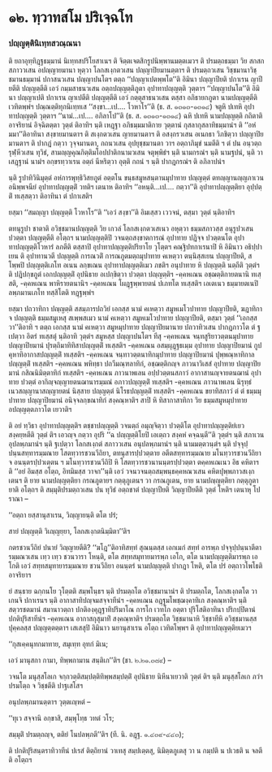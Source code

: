 <h1>๑๒. ทฺวาทสโม ปริเจฺฉโท</h1>
<h3>ปญฺญตฺตินิเทฺทสวณฺณนา</h3>
<p>ติ   ยถาอุทฺทิฎฺฐธมฺมานํ นิเทฺทสปริโยสาเนฯ ติ จิตฺตเจตสิกรูปนิพฺพานมตฺตเมวฯ ติ ปรมตฺถธมฺมา วิย สกสกสภาววเสน อปญฺญายมานา หุตฺวา โลกสเงฺกตวเสน ปญฺญาปิยมานตฺตาฯ ติ ปรมตฺถวเสน วิชฺชมานาวิชฺชมานธมฺมานํ ปกาสนวเสน ปญฺญาปนโตฯ ตตฺถ ‘‘ปญฺญาเปตพฺพโต’’ติ อิมินา ปญฺญาปียติ ปกาเรน ญาปียตีติ ปญฺญตฺตีติ เอวํ กมฺมสาธนวเสน อตฺถปญฺญตฺติภูตา อุปาทาปญฺญตฺติ วุตฺตาฯ ‘‘ปญฺญาปนโต’’ติ อิมินา ปญฺญาเปติ ปกาเรน ญาเปตีติ ปญฺญตฺตีติ เอวํ กตฺตุสาธนวเสน ตสฺสา อภิธายกภูตา นามปญฺญตฺตีติ เวทิตพฺพํฯ ปณฺณตฺติทุกนิเทฺทเส ‘‘สงฺขา…เป.… โวหาโร’’ติ (ธ. ส. ๑๓๑๓-๑๓๑๔) จตูหิ ปเทหิ อุปาทาปญฺญตฺติ วุตฺตาฯ ‘‘นามํ…เป.… อภิลาโป’’ติ (ธ. ส. ๑๓๑๓-๑๓๑๔) ฉหิ ปเทหิ นามปญฺญตฺติ กถิตาติ อาจริยานํ อิจฺฉิตตฺตา วุตฺตํ ติอาทิฯ นฺติ เหฎฺฐา อภิธมฺมมาติกาย วุตฺตานํ กุสลากุสลาทิธมฺมานํฯ ติ ‘‘อหํ มมา’’ติอาทินา สงฺขายมานตาฯ ติ สเงฺกตวเสน ญายมานตาฯ ติ อสงฺกรวเสน อเนกธา วิภชิตฺวา ปญฺญาปิยมานตาฯ ติ ปากฎํ กตฺวา วุจฺจมานตา, กถนวเสน อุปยุชฺชมานตา วาฯ อตฺถาภิมุขํ นมตีติ ฯ ตํ ปน อนฺวตฺถรุฬฺหีวเสน ทุวิธํ, สามญฺญคุณกิตฺติมโอปปาติกนามวเสน จตุพฺพิธํฯ นฺติ นามกรณํฯ นฺติ นามฐปนํ, นฺติ วา เสฎฺฐานํ นามํฯ อกฺขรทฺวาเรน อตฺถํ นีหริตฺวา อุตฺติ กถนํ ฯ นฺติ ปากฎกรณํฯ ติ อภิลาปนํฯ</p>


<p>นฺติ  รูปาทิวินิมุตฺตํ อหํการพุทฺธิวิสยภูตํ อตฺตโน ขนฺธสมูหสนฺตานมุปาทาย ปญฺญตฺตํ ตทญฺญานญฺญภาเวน อนิพฺพจนียํ อุปาทาปญฺญตฺติํ วทติฯ เตนาห ติอาทิฯ ‘‘อหนฺติ…เป.… กตฺวา’’ติ อุปาทาปญฺญตฺติยา อุปฺปตฺติํ ทเสฺสตฺวา ติอาทินา ตํ ปกาเสติฯ</p>


<p>ยสฺมา  ‘‘สมญฺญา ปญฺญตฺติ โวหาโร’’ติ ‘‘เอวํ สงฺขา’’ติ อิมเสฺสว เววจนํ, ตสฺมา วุตฺตํ นฺติอาทิฯ</p>


<p>ตทนุรูปา ชาตาติ  อวิชฺชมานปญฺญตฺติ วิย เกวลํ โลกสเงฺกตวเสเนว อหุตฺวา ธมฺมสภาวสฺส อนุรูปวเสน ปวตฺตา ปญฺญตฺตีติ อโตฺถฯ นามปญฺญตฺติปิ วจนตฺถสงฺขาตการณํ อุปาทาย ปฎิจฺจ ปวตฺตนโต อุปาทาปญฺญตฺติโวหารํ ลภตีติ ตสฺสาปิ อุปาทาปญฺญตฺติปริยาโย วุโตฺตฯ คณฺฐิปทกาเรนาปิ หิ อิมินาว อธิปฺปาเยน ติ อุปาทานวตี ปญฺญตฺติ การณวติํ การณภูตมตฺถมุปาทาย คเหตฺวา ตนฺนิสฺสเยน ปญฺญาปียติ, สโพฺพปิ ปญฺญตฺติเภโท อเนน ลกฺขเณน อุปาทาปญฺญตฺติเมว ภชติฯ อนุปาทาย หิ ปญฺญตฺติ นตฺถีติ วุตฺตํฯ ติ ปฎิปกฺขภูตํ เอกปญฺญตฺติํ อุปนิธาย อเปกฺขิตฺวา ปวตฺตา ปญฺญตฺติฯ -คฺคหเณน อชฺฌตฺติกายตนานิ ทเสฺสติ, -คฺคหเณน พาหิรายตนานิฯ -คฺคหเณน โผฎฺฐพฺพายตนํ ปเภทโต ทเสฺสติฯ เอเตเนว ธมฺมายตเนปิ ลพฺภมานเภโท ทสฺสิโตติ ทฎฺฐพฺพํฯ</p>


<p>ยสฺมา ปถวาทิกา ปญฺญตฺติ สสมฺภารปถวิยํ เอกสฺส นามํ คเหตฺวา สมูหเมโวปาทาย ปญฺญาปียติ, ฆฎาทิกา จ ปญฺญตฺติ ธมฺมสมูเหสุ สเพฺพสเมว นามํ คเหตฺวา สมูหเมโวปาทาย ปญฺญาปียติ, ตสฺมา วุตฺตํ ‘‘เอกสฺส วา’’ติอาทิ ฯ ตตฺถ เอกสฺส นามํ คเหตฺวา สมูหมุปาทาย ปญฺญาปิยมานาย ปถวาทิวเสน ปากฎภาวโต ตํ ฐเปตฺวา อิตรํ ทเสฺสตุํ นฺติอาทิ วุตฺตํฯ  สมูหสฺส ปญฺญาปนโตฯ ทีสุ -คฺคหเณน จนฺทสูริยาวตฺตนมุปาทาย ปญฺญาปิยมานํ ปุรตฺถิมาทิทิสาปญฺญตฺติํ ทเสฺสติฯ -คฺคหเณน อสมฺผุฎฺฐธเมฺม อุปาทาย ปญฺญาปิยมานํ กูปคุหาทิอากาสปญฺญตฺติํ ทเสฺสติฯ -คฺคหเณน จนฺทาวตฺตนาทิกมุปาทาย ปญฺญาปิยมานํ ปุพฺพณฺหาทิกาลปญฺญตฺติํ ทเสฺสติฯ -คฺคหเณน พหิทฺธา ปถวีมณฺฑลาทิกํ, อชฺฌตฺติกญฺจ ภาวนาวิเสสํ อุปาทาย ปญฺญาปิยมานํ กสิณนิมิตฺตาทิกํ ทเสฺสติฯ -คฺคหเณน ภาวนาพเลน อปฺปวตฺตนสภาวํ อากาสานญฺจายตนฌานํ อุปาทาย ปวตฺตํ อากิญฺจญฺญายตนฌานารมฺมณํ อภาวปญฺญตฺติํ ทเสฺสติฯ -คฺคหเณน ภาวนาพเลน นิรุทฺธํ เนวสญฺญานาสญฺญายตนํ นิสฺสาย ปญฺญตฺตํ นิโรธปญฺญตฺติํ ทเสฺสติฯ -คฺคหเณน ขยาทิสภาวํ ตํ ตํ ธมฺมมุปาทาย ปญฺญาปิยมานํ อนิจฺจลกฺขณาทิกํ  สงฺคณฺหาติฯ สาปิ หิ ทิสากาสาทิกา วิย ธมฺมสมูหมุปาทาย อปญฺญตฺตภาวโต เยวาติฯ</p>


<p>ติ อยํ ทฺวิธา อุปาทาปญฺญตฺติฯ ตชฺชาปญฺญตฺติ วจนตฺถํ อมุญฺจิตฺวา ปวตฺติโต อุปาทาปญฺญตฺติยํเยว สงฺคยฺหตีติ วุตฺตํ ติฯ เอวญฺจ กตฺวา อุปริ ‘‘ฉ ปญฺญตฺติโยปิ เอเตฺถว สงฺคหํ คจฺฉนฺตี’’ติ วุตฺตํฯ นฺติ สภาเวน อุปลพฺภมานํฯ นฺติ ฐเปตฺวา โลกสเงฺกตํ สภาววเสน อนุปลพฺภมานํฯ นฺติ นามมตฺตวนฺตํฯ นฺติ ปจฺจุปฺปนฺนสทฺทารมฺมณาย โสตทฺวารชวนวีถิยา, ตทนุสารปฺปวตฺตาย อตีตสทฺทารมฺมณาย มโนทฺวารชวนวีถิยา จ อนนฺตรปฺปวเตฺตน ฯ มโนทฺวารชวนวีถิปิ หิ โสตทฺวารชวนานนฺตรปฺปวตฺตา ตคฺคหเณเนว อิธ คหิตาฯ ติ ‘‘อยํ อิมสฺส อโตฺถ, อิทมิมสฺส วาจก’’นฺติ เอวํ วจนวจนตฺถสมฺพนฺธคฺคหณวเสน คหิตปุพฺพภาวสเงฺกเตนฯ ติ ยาย นามปญฺญตฺติยา กรณภูตายฯ  กตฺตุภูเตนฯ  วา กรณภูเตน, ยาย นามปญฺญตฺติยา กตฺตุภูตายาติ อโตฺถฯ ติ สมฺมุติปรมตฺถวเสน ปน ทุวิธํ อตฺถชาตํ ปญฺญาปียติ วิญฺญาปียตีติ วุตฺตํ โหติฯ เตนาหุ โปราณา –</p>


<p>
‘‘อตฺถา ยสฺสานุสาเรน, วิญฺญายนฺติ ตโต ปรํ;  
  
สายํ ปญฺญตฺติ วิเญฺญยฺยา, โลกสเงฺกตนิมฺมิตา’’ติฯ  
</p>
  
<p>กตรชวนวีถิยํ ปนายํ วิญฺญายตีติ? ‘‘ฆโฎ’’ติอาทิสทฺทํ สุณนฺตสฺส เอกเมกํ สทฺทํ อารพฺภ ปจฺจุปฺปนฺนาตีตารมฺมณวเสน เทฺว เทฺว ชวนวารา โหนฺติ, ตโต สทฺทสมุทายมารพฺภ เอโก, ตโต นามปญฺญตฺติมารพฺภ เอโกติ เอวํ สทฺทสมุทายารมฺมณาย ชวนวีถิยา อนนฺตรํ นามปญฺญตฺติ ปากฎา โหติ, ตโต ปรํ อตฺถาวโพโธติ อาจริยาฯ</p>


<p>ยํ สนฺธาย ฉกฺกนโย วุโตฺตติ สมฺพโนฺธฯ นฺติ ปรมตฺถโต อวิชฺชมานานํฯ ติ ปรมตฺถโต, โลกสเงฺกตโต วา เกนจิ ปกาเรนฯ นฺติ อากาสาทิปญฺจมสจฺจาทีนํฯ -คฺคหเณน อฎฺฐมโพชฺฌงฺคาทิเก สงฺคณฺหาติฯ นฺติ สตฺวรชตมานํ สมานาวตฺถา ปกติองฺคุฎฺฐาทิปริมาโณ  การโก เวทโก อตฺตา ปุริโสติอาทินา ปริกปฺปิตานํ ปกติปุริสาทีนํฯ -คฺคหเณน อากาสกุสุมาทิํ สงฺคณฺหาติฯ  ปรมตฺถโต วิชฺชมานาหิ วิชฺชาทีหิ  อวิชฺชมานสฺส ปุคฺคลสฺส ปญฺญตฺตตฺตาฯ เสเสสุปิ อิมินาว นยานุสาเรน อโตฺถ เวทิตโพฺพฯ ติ อุปาทาปญฺญตฺติยเมวฯ</p>


<p>
‘‘กุสเคฺคนุทกมาทาย, สมุเทฺท อุทกํ มิเน;  
  
เอวํ มานุสกา กามา, ทิพฺพกามาน สนฺติเก’’ติฯ (ชา. ๒.๒๑.๓๘๙) –  
</p>
  
<p>วจนโต มนุสฺสโลเก จกฺกวตฺติสมฺปตฺติทิพฺพสมฺปตฺติํ อุปนิธาย นิหีนาเยวาติ วุตฺตํ ติฯ นฺติ มนุสฺสโลเก ภวํฯ ปรมโตฺถ จ วิชฺชตีติ ปาฐเสโสฯ</p>


<p>  อนุปลพฺภมานตฺตาฯ วุตฺตเญฺหตํ  –</p>


<p>
‘‘ทุเว สจฺจานิ อกฺขาสิ, สมฺพุโทฺธ วทตํ วโร;  
  
สมฺมุติํ ปรมตฺถญฺจ, ตติยํ โนปลพฺภตี’’ติฯ (ที. นิ. อฎฺฐ. ๑.๔๓๙-๔๔๓);  
</p>
  
<p>ติ ปกติปุริสนฺตราทิวาทีนํ ปเรสํ ติตฺถิยานํ วาเทสุ สมฺปเตฺตสุ, นิมิตฺตภูเตสุ วา น กมฺปติ น ปเวธติ น จลตีติ อโตฺถฯ</p>

</p>

</p>

</p>





